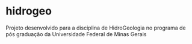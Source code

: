 # hidrogeo
Projeto desenvolvido para a disciplina de HidroGeologia no programa de pós graduação da Universidade Federal de Minas Gerais
